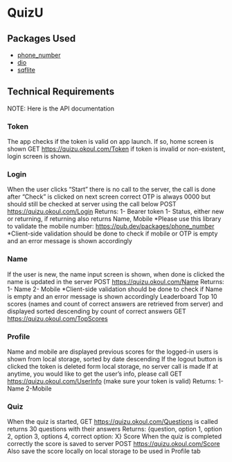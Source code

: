 # QuizU

## Packages Used
- [phone_number](https://pub.dev/packages/phone_number)
- [dio](https://pub.dev/packages/dio)
- [sqflite](https://pub.dev/packages/sqflite)
## Technical Requirements
NOTE: Here is the API documentation

### Token
The app checks if the token is valid on app launch. If so, home screen is shown
GET https://quizu.okoul.com/Token
if token is invalid or non-existent, login screen is shown.

### Login
When the user clicks “Start” there is no call to the server, the call is done after “Check” is clicked on next screen
correct OTP is always 0000 but should still be checked at server using the call below
POST https://quizu.okoul.com/Login
Returns:
1- Bearer token
1- Status, either new or returning, if returning also returns Name, Mobile
*Please use this library to validate the mobile number:
https://pub.dev/packages/phone_number
*Client-side validation should be done to check if mobile or OTP is empty and an error message is shown accordingly

### Name
If the user is new, the name input screen is shown, when done is clicked the name is updated in the server
POST https://quizu.okoul.com/Name
Returns:
1- Name
2- Mobile
*Client-side validation should be done to check if Name is empty and an error message is shown accordingly
Leaderboard
Top 10 scores (names and count of correct answers are retrieved from server) and displayed sorted descending by count of correct answers
GET https://quizu.okoul.com/TopScores

### Profile
Name and mobile are displayed
previous scores for the logged-in users is shown from local storage, sorted by date descending
If the logout button is clicked the token is deleted form local storage, no server call is made
If at anytime, you would like to get the user’s info, please call GET https://quizu.okoul.com/UserInfo (make sure your token is valid)
Returns:
1-Name
2-Mobile

### Quiz
When the quiz is started, GET https://quizu.okoul.com/Questions is called returns 30 questions with their answers Returns:
{question, option 1, option 2, option 3, options 4, correct option: X}
Score
When the quiz is completed correctly the score is saved to server
POST https://quizu.okoul.com/Score
Also save the score locally on local storage to be used in Profile tab

